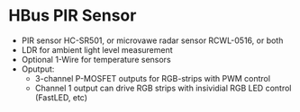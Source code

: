  # HBus PIR Sensor
 
   * PIR sensor HC-SR501, or microvawe radar sensor RCWL-0516, or both
   * LDR for ambient light level measurement
   * Optional 1-Wire for temperature sensors
   * Oputput:
     * 3-channel P-MOSFET outputs for RGB-strips with PWM control
     * Channel 1 output can drive RGB strips with insividial RGB LED control (FastLED, etc)
     
   

